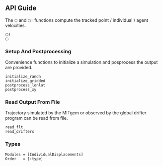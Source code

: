 
## API Guide

The `⬡` and `⬡!` functions compute the tracked point / individual / agent velocities. 

```@docs
⬡!
⬡
```

### Setup And Postprocessing 

Convenience functions to initialize a simulation and posprocess the output are provided. 

```@docs
initialize_randn
initialize_gridded
postprocess_lonlat
postprocess_xy
```

### Read Output From File 

Trajectory simulated by the MITgcm or observed by the global drifter program can be read from file.

```@docs
read_flt
read_drifters
```

### Types

```@autodocs
Modules = [IndividualDisplacements]
Order   = [:type]
```

